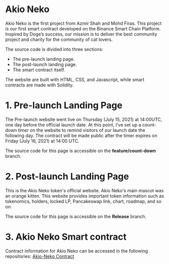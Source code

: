 # Akio Neko

Akio Neko  is the first project from Azmir Shah and Mohd Firas. This project is our first smart contract developed on the Binance Smart Chain Platform. Inspired by Doge’s success, our mission is to deliver the best community project and charity for the community of cat lovers.

The source code is divided into three sections:
* The pre-launch landing page.
* The post-launch landing page.
* The smart contract itself.

The website are built with HTML, CSS, and Javascript, while smart contracts are made with Solidity. 

# 1. Pre-launch Landing Page

The Pre-launch website went live on Thursday (July 15, 2021) at 14:00UTC, one day before the official launch date. At this point, I've set up a count-down timer on the website to remind visitors of our launch date the following day. The contract will be made public after the timer expires on Friday (July 16, 2021) at 14:00 UTC.

The source code for this page is accessible on the **feature/count-down** branch.

# 2. Post-launch Landing Page

This is the Akio Neko token's official website. Akio Neko's main mascot was an orange kitten. This website provides important token information such as tokenomics, holders, locked LP, Pancakeswap link, chart, roadmap, and so on.

The source code for this page is accessible on the **Release** branch.

# 3. Akio Neko Smart contract

Contract information for Akio Neko can be accessed in the following repositories: [Akio-Neko Contract](https://github.com/azmirshah1/AkioNeko-contract) 